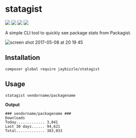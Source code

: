 # statagist

<p align="left">
<a href="https://packagist.org/packages/jaybizzle/statagist"><img src="https://img.shields.io/packagist/dt/JayBizzle/statagist.svg?style=flat-square" /></a>
<a href="https://github.com/JayBizzle/statagist"><img src="https://img.shields.io/badge/license-MIT-ff69b4.svg?style=flat-square" /></a>
<a href="https://packagist.org/packages/jaybizzle/statagist"><img src="https://img.shields.io/packagist/v/jaybizzle/statagist.svg?style=flat-square" /></a>
<a href="https://styleci.io/repos/89875134"><img src="https://styleci.io/repos/89875134/shield" /></a>
</p>

A simple CLI tool to quickly see package stats from Packagist.


<img src="https://cloud.githubusercontent.com/assets/340752/25821122/cf68b1f0-342b-11e7-935b-eac5a47388af.png" alt="screen shot 2017-05-08 at 20 19 45" style="max-width:100%;">

## Installation

```
composer global require jaybizzle/statagist
```

## Usage
```
statagist vendorname/packagename
```

**Output**
```
### vendorname/packagename ###
Downloads
Today............. 3,841
Last 30 days...... 94,621
Total............. 383,033
```
